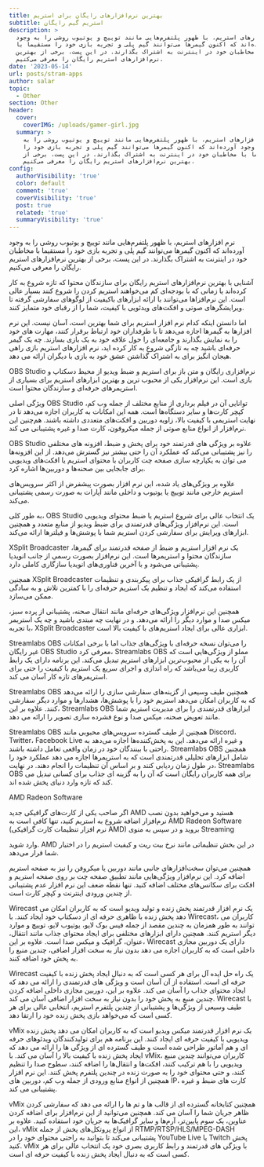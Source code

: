 ```yaml
---
title: بهترین نرم‌افزار‌های رایگان برای استریم
subtitle: استریم گیم رایگان
description: >
  نرم افزار‌های استریم، با ظهور پلتفرم‌هایی مانند توییچ و یوتیوب روشی را به وجود
  آورده‌اند که اکنون گیمر‌ها می‌توانند گیم پلی و تجربه بازی خود را مستقیما با
  مخاطبان خود در اینترنت به اشتراک بگذارند. در این پست، برخی از بهترین
  نرم‌افزارهای استریم رایگان را معرفی می‌کنیم.
date: '2023-05-14'
url: posts/stram-apps
author: salar
topic:
  - Other
section: Other
header:
  cover:
    coverIMG: /uploads/gamer-girl.jpg
  summary: >
    نرم افزار‌های استریم، با ظهور پلتفرم‌هایی مانند توییچ و یوتیوب روشی را به
    وجود آورده‌اند که اکنون گیمر‌ها می‌توانند گیم پلی و تجربه بازی خود را
    مستقیما با مخاطبان خود در اینترنت به اشتراک بگذارند. در این پست، برخی از
    بهترین نرم‌افزارهای استریم رایگان را معرفی می‌کنیم.
config:
  authorVisibility: 'true'
  color: default
  comment: 'true'
  coverVisibility: 'true'
  post: true
  related: 'true'
  summaryVisibility: 'true'
---
```

نرم افزار‌های استریم، با ظهور پلتفرم‌هایی مانند توییچ و یوتیوب روشی را به وجود آورده‌اند که اکنون گیمر‌ها می‌توانند گیم پلی و تجربه بازی خود را مستقیما با مخاطبان خود در اینترنت به اشتراک بگذارند. در این پست، برخی از بهترین نرم‌افزارهای استریم رایگان را معرفی می‌کنیم.



آشنایی با بهترین نرم‌افزار‌های استریم رایگان برای سازندگان محتوا که تازه شروع به کار کرده‌اند یا زمانی که با بودجه‌ای کم می‌خواهند استریم کردن را شروع کنند بسیار عالی است. این نرم‌افزا‌ها می‌توانند با ارائه ابزارهای باکیفیت از لوگو‌های سفارشی گرفته تا ویرایشگرهای صوتی و افکت‌های ویدئویی با کیفیت، شما را از رقبای خود متمایز کنند.



اما دانستن اینکه کدام نرم افزار استریم برای شما بهترین است، آسان نیست. این نرم افزار‌ها به گیمرها اجازه می‌دهد تا با طرفداران خود ارتباط برقرار کنند، مهارت های خود را به نمایش بگذارند و جامعه‌ای را حول علاقه خود به یک بازی بسازند. چه یک گیمر حرفه‌ای باشید چه به تازگی شروع به کار کرده اید، نرم افزار‌های استریم بازی راهی هیجان انگیز برای به اشتراک گذاشتن عشق خود به بازی با دیگران ارائه می دهد. 





OBS Studio نرم‌افزاری رایگان و متن باز برای استریم و ضبط ویدیو از محیط دسکتاپ و بازی‌ است. این نرم‌افزار یکی از محبوب ترین و بهترین ابزارهای استریم برای بسیاری از استریمر‌های حرفه‌ای و سازندگان محتوا است.



ویژگی اصلی OBS Studio توانایی آن در فیلم برداری از منابع مختلف از جمله وب کم، کپچر کارت‌‌ها و سایر دستگاه‌ها است. همه این امکانات به کاربران اجازه می‌دهد تا در نهایت استریمی با کیفیت بالا، زاویه‌ دوربین و افکت‌های متعددی داشته باشند. هم‌چنین این نرم‌افزار از انواع منابع صوتی از جمله میکروفون، کارت صدا و غیره پشتیبانی می کند.



 OBS Studio علاوه بر ویژگی های قدرتمند خود برای پخش و ضبط، افزونه های مختلفی را نیز پشتیبانی می‌کند که عملکرد آن را حتی بیشتر نیز گسترش می‌دهد. از این افزونه‌ها می توان به یکپارچه سازی صفحه چت کاربران با محتوای استریم یا افکت‌های ویدیویی برای جابجایی بین صحنه‌ها و دوربین‌ها اشاره کرد.



علاوه بر ویژگی‌های یاد شده، این نرم افزار بصورت پیشفرض از اکثر سرویس‌های استریم خارجی مانند توییچ یا یوتیوب و داخلی مانند آپارات به صورت رسمی پشتیبانی می‌کند.



به طور کلی، OBS Studio یک انتخاب عالی برای شروع استریم یا ضبط محتوای ویدیویی است.  این نرم‌افزار ویژگی‌های قدرتمندی برای ضبط ویدیو از منابع متعدد و همچنین ابزارهای ویرایش برای سفارشی کردن استریم شما با پوشش‌ها و فیلترها ارائه می‌کند.











XSplit Broadcaster یک نرم افزار استریم و ضبط از صفحه قدرتمند برای گیمرها، سازندگان محتوا و استریمرها است. این نرم‌افزار بصورت رسمی از جانب انویدیا پشتیبانی می‌شود و با آخرین فناوری‌های انویدیا سازگاری کاملی دارد.



همچنین XSplit Broadcaster از یک رابط گرافیکی جذاب برای پیکربندی و تنظیمات استفاده می‌کند که ایجاد و تنظیم یک استریم‌ حرفه‌ای را با کمترین تلاش و به سادگی ممکن می‌سازد.



همچنین این نرم‌افزار ویژگی‌های حرفه‌ای مانند انتقال صحنه، پشتیبانی از پرده سبز، میکس صدا و موارد دیگر را ارائه می‌دهد. و در نهایت چه مبتدی باشید و چه یک استریمر با تجربه، XSplit Broadcaster ابزاری عالی برای ایجاد استریم‌های با کیفیت بالا است.









Streamlabs OBS را می‌توان نسخه حرفه‌ای با ویژگی‌های جذاب اما با برخی امکانات غیر رایگان OBS Studio معرفی کرد، Streamlabs OBS مملو از ویژگی‌هایی است که آن را به یکی از محبوب‌ترین ابزار‌های استریم تبدیل می‌کند. این برنامه دارای یک رابط کاربری زیبا می‌باشد که راه اندازی و اجرای سریع یک استریم با کیفیت را حتی برای استریمرهای تازه کار آسان می کند.



Streamlabs OBS همچنین طیف وسیعی از گزینه‌های سفارشی‌ سازی را ارائه می‌دهد که به کاربران امکان می‌دهد استریم‌ خود را با پوشش‌ها، هشدارها و موارد دیگر سفارشی کنند. علاوه بر این، Streamlabs OBS ابزارهای قدرتمندی را برای مدیریت استریم شما مانند تعویض صحنه، میکس صدا و نوع فشرده سازی تصویر را ارائه می دهد.



Streamlabs OBS همچنین از طیف گسترده سرویس‌های محبوبی مانند Discord، Twitter، Facebook Live و غیره ارائه می‌دهد. این به پخش‌کننده‌ها اجازه می‌دهد به راحتی با بینندگان خود در زمان واقعی تعامل داشته باشند. Streamlabs OBS همچنین شامل ابزارهای تحلیلی قدرتمندی است که به استریمرها اجازه می دهد عملکرد خود را در طول زمان ردیابی کنند و بر اساس آن تنظیمات را انجام دهند. در نهایت، Streamlabs OBS برای همه کاربران رایگان است که آن را به گزینه ای جذاب برای کسانی تبدیل می کند که تازه وارد دنیای پخش شده اند.







AMD Radeon Software

اگر صاحب یکی از کارت‌های گرافیکی جدید AMD هستید و می‌خواهید بدون نصب نرم‌افزار اضافه شروع به استریم کنید، تنها کافی است به AMD Radeon Software (نرم افزار تنظیمات کارت گرافیکی AMD) بروید و در سپس به منوی Streaming

وارد شوید. AMD در این بخش تنظیماتی مانند نرخ بیت ریت و کیفیت استریم را در اختیار شما قرار می‌دهد.

همچنین می‌توان سخت‌افزار‌‌های جانبی مانند دوربین یا میکروفن را نیز به صفحه استریم اضافه کرد. این نرم‌افزار ویژگی‌هایی مانند تطبیق صفحه چت بر روی صفحه استریم و افکت برای سکانس‌های مختلف اضافه کنید. تنها نقطه ضعف این نرم افزار عدم پشتیبانی از چندین ورودی اینترنت و کپچر کارت است. 











Wirecast یک نرم افزار قدرتمند پخش زنده و تولید ویدیو است که به کاربران امکان می دهد پخش زنده با ظاهری حرفه ای از دسکتاپ خود ایجاد کنند. با Wirecast، کاربران می توانند به طور همزمان به چندین مقصد از جمله فیس بوک لایو، یوتیوب لایو، توییچ و موارد دیگر استریم کنند. همچنین دارای ابزارهای مختلفی برای ایجاد محتوای جذاب مانند انتقال، عنوان، گرافیک و میکس صدا است. علاوه بر این، Wirecast دارای یک دوربین مجازی داخلی است که به کاربران اجازه می دهد بدون نیاز به سخت افزار اضافی، چندین منبع را به پخش خود اضافه کنند.



Wirecast یک راه حل ایده آل برای هر کسی است که به دنبال ایجاد پخش زنده با کیفیت حرفه ای است. استفاده از آن آسان است و ویژگی های قدرتمندی را ارائه می دهد که ایجاد محتوای جذاب را آسان می کند. علاوه بر این، دوربین مجازی داخلی اضافه کردن چندین منبع به پخش خود را بدون نیاز به سخت افزار اضافی آسان می کند. Wirecast با طیف وسیعی از ویژگی‌ها و پشتیبانی از چندین پلتفرم استریم، انتخابی عالی برای هر کسی است که می‌خواهد بازی پخش زنده خود را ارتقا دهد.



vMix یک نرم افزار قدرتمند میکس ویدیو است که به کاربران امکان می دهد پخش زنده ویدیویی با کیفیت حرفه ای ایجاد کنند. این برنامه هم برای تولیدکنندگان ویدئوهای حرفه ای و هم آماتور طراحی شده است و طیف گسترده ای از ویژگی ها را ارائه می دهد که ایجاد پخش زنده با کیفیت بالا را آسان می کند. با vMix، کاربران می‌توانند چندین منبع ویدیویی را با هم ترکیب کنند، افکت‌ها و انتقال‌ها را اضافه کنند، سطوح صدا را تنظیم کنند، و حتی محتوای خود را به صورت زنده در چندین پلتفرم پخش کنند. این نرم افزار همچنین از انواع منابع ورودی از جمله وب کم، دوربین های IP، کارت های ضبط و غیره پشتیبانی می کند.



vMix همچنین کتابخانه گسترده ای از قالب ها و تم ها را ارائه می دهد که سفارشی کردن ظاهر جریان شما را آسان می کند. همچنین می‌توانید از این نرم‌افزار برای اضافه کردن عناوین، یک سوم پایین‌تر، آرم‌ها و سایر گرافیک‌ها به جریان خود استفاده کنید. علاوه بر این، vMix از انواع پروتکل‌های پخش از جمله RTMP/RTSP/HLS/MPEG-DASH پشتیبانی می‌کند تا بتوانید به راحتی محتوای خود را در YouTube Live یا Twitch پخش کنید. vMix با ویژگی های قدرتمند و رابط کاربری بصری خود یک انتخاب عالی برای هر کسی است که به دنبال ایجاد پخش زنده با کیفیت حرفه ای است.
